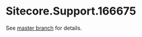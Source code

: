 # Sitecore.Support.166675

See [master branch](https://github.com/sitecoresupport/Sitecore.Support.166675) for details.